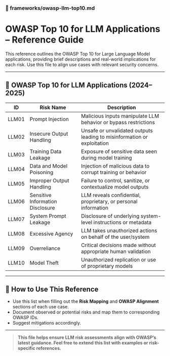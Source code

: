 ### 📄 frameworks/owasp-llm-top10.md

# OWASP Top 10 for LLM Applications – Reference Guide

This reference outlines the OWASP Top 10 for Large Language Model applications, providing brief descriptions and real-world implications for each risk. Use this file to align use cases with relevant security concerns.

---

## 🔐 OWASP Top 10 for LLM Applications (2024–2025)

| ID      | Risk Name                        | Description |
|---------|----------------------------------|-------------|
| LLM01   | Prompt Injection                 | Malicious inputs manipulate LLM behavior or bypass restrictions |
| LLM02   | Insecure Output Handling         | Unsafe or unvalidated outputs leading to misinformation or exploitation |
| LLM03   | Training Data Leakage            | Exposure of sensitive data seen during model training |
| LLM04   | Data and Model Poisoning         | Injection of malicious data to corrupt training or behavior |
| LLM05   | Improper Output Handling         | Failure to control, sanitize, or contextualize model outputs |
| LLM06   | Sensitive Information Disclosure | LLM reveals confidential, proprietary, or personal information |
| LLM07   | System Prompt Leakage            | Disclosure of underlying system-level instructions or metadata |
| LLM08   | Excessive Agency                 | LLM takes unauthorized actions on behalf of the user/system |
| LLM09   | Overreliance                     | Critical decisions made without appropriate human validation |
| LLM10   | Model Theft                      | Unauthorized replication or use of proprietary models |

---

## 📌 How to Use This Reference
- Use this list when filling out the **Risk Mapping** and **OWASP Alignment** sections of each use case.
- Document observed or potential risks and map them to corresponding OWASP IDs.
- Suggest mitigations accordingly.

---

> **This file helps ensure LLM risk assessments align with OWASP’s latest guidance. Feel free to extend this list with examples or risk-specific references.**
